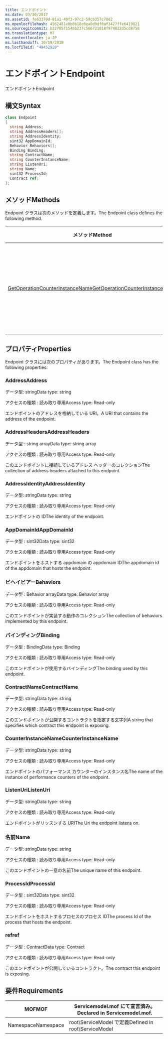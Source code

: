 ```yaml
---
title: エンドポイント
ms.date: 03/30/2017
ms.assetid: fe63370d-81a1-40f3-97c2-59cb357c78d2
ms.openlocfilehash: 4562481e8b0b18c0ea0d9df0af3427ffe6419821
ms.sourcegitcommit: b22705f1540b237c566721018f974822d5cd8758
ms.translationtype: MT
ms.contentlocale: ja-JP
ms.lasthandoff: 10/19/2018
ms.locfileid: "49452928"
---
```

# <a name="endpoint"></a><span data-ttu-id="09a1d-102">エンドポイント</span><span class="sxs-lookup"><span data-stu-id="09a1d-102">Endpoint</span></span>
<span data-ttu-id="09a1d-103">エンドポイント</span><span class="sxs-lookup"><span data-stu-id="09a1d-103">Endpoint</span></span>  
  
## <a name="syntax"></a><span data-ttu-id="09a1d-104">構文</span><span class="sxs-lookup"><span data-stu-id="09a1d-104">Syntax</span></span>  
  
```csharp
class Endpoint  
{  
  string Address;  
  string AddressHeaders[];  
  string AddressIdentity;  
  sint32 AppDomainId;  
  Behavior Behaviors[];  
  Binding Binding;  
  string ContractName;  
  string CounterInstanceName;  
  string ListenUri;  
  string Name;  
  sint32 ProcessId;  
  Contract ref;  
};  
```  
  
## <a name="methods"></a><span data-ttu-id="09a1d-105">メソッド</span><span class="sxs-lookup"><span data-stu-id="09a1d-105">Methods</span></span>  
 <span data-ttu-id="09a1d-106">Endpoint クラスは次のメソッドを定義します。</span><span class="sxs-lookup"><span data-stu-id="09a1d-106">The Endpoint class defines the following method.</span></span>  
  
|<span data-ttu-id="09a1d-107">メソッド</span><span class="sxs-lookup"><span data-stu-id="09a1d-107">Method</span></span>|<span data-ttu-id="09a1d-108">説明</span><span class="sxs-lookup"><span data-stu-id="09a1d-108">Description</span></span>|  
|------------|-----------------|  
|[<span data-ttu-id="09a1d-109">GetOperationCounterInstanceName</span><span class="sxs-lookup"><span data-stu-id="09a1d-109">GetOperationCounterInstanceName</span></span>](../../../../../docs/framework/wcf/diagnostics/wmi/getoperationcounterinstancename.md)|<span data-ttu-id="09a1d-110">操作パフォーマンス カウンターのインスタンスの名前を取得します。</span><span class="sxs-lookup"><span data-stu-id="09a1d-110">Retrieves the operation performance counter instance name</span></span>|  
  
## <a name="properties"></a><span data-ttu-id="09a1d-111">プロパティ</span><span class="sxs-lookup"><span data-stu-id="09a1d-111">Properties</span></span>  
 <span data-ttu-id="09a1d-112">Endpoint クラスには次のプロパティがあります。</span><span class="sxs-lookup"><span data-stu-id="09a1d-112">The Endpoint class has the following properties:</span></span>  
  
### <a name="address"></a><span data-ttu-id="09a1d-113">Address</span><span class="sxs-lookup"><span data-stu-id="09a1d-113">Address</span></span>  
 <span data-ttu-id="09a1d-114">データ型: string</span><span class="sxs-lookup"><span data-stu-id="09a1d-114">Data type: string</span></span>  
  
 <span data-ttu-id="09a1d-115">アクセスの種類 : 読み取り専用</span><span class="sxs-lookup"><span data-stu-id="09a1d-115">Access type: Read-only</span></span>  
  
 <span data-ttu-id="09a1d-116">エンドポイントのアドレスを格納している URI。</span><span class="sxs-lookup"><span data-stu-id="09a1d-116">A URI that contains the address of the endpoint.</span></span>  
  
### <a name="addressheaders"></a><span data-ttu-id="09a1d-117">AddressHeaders</span><span class="sxs-lookup"><span data-stu-id="09a1d-117">AddressHeaders</span></span>  
 <span data-ttu-id="09a1d-118">データ型 : string array</span><span class="sxs-lookup"><span data-stu-id="09a1d-118">Data type: string array</span></span>  
  
 <span data-ttu-id="09a1d-119">アクセスの種類 : 読み取り専用</span><span class="sxs-lookup"><span data-stu-id="09a1d-119">Access type: Read-only</span></span>  
  
 <span data-ttu-id="09a1d-120">このエンドポイントに接続しているアドレス ヘッダーのコレクション</span><span class="sxs-lookup"><span data-stu-id="09a1d-120">The collection of address headers attached to this endpoint.</span></span>  
  
### <a name="addressidentity"></a><span data-ttu-id="09a1d-121">AddressIdentity</span><span class="sxs-lookup"><span data-stu-id="09a1d-121">AddressIdentity</span></span>  
 <span data-ttu-id="09a1d-122">データ型: string</span><span class="sxs-lookup"><span data-stu-id="09a1d-122">Data type: string</span></span>  
  
 <span data-ttu-id="09a1d-123">アクセスの種類 : 読み取り専用</span><span class="sxs-lookup"><span data-stu-id="09a1d-123">Access type: Read-only</span></span>  
  
 <span data-ttu-id="09a1d-124">エンドポイントの ID</span><span class="sxs-lookup"><span data-stu-id="09a1d-124">The identity of the endpoint.</span></span>  
  
### <a name="appdomainid"></a><span data-ttu-id="09a1d-125">AppDomainId</span><span class="sxs-lookup"><span data-stu-id="09a1d-125">AppDomainId</span></span>  
 <span data-ttu-id="09a1d-126">データ型 : sint32</span><span class="sxs-lookup"><span data-stu-id="09a1d-126">Data type: sint32</span></span>  
  
 <span data-ttu-id="09a1d-127">アクセスの種類 : 読み取り専用</span><span class="sxs-lookup"><span data-stu-id="09a1d-127">Access type: Read-only</span></span>  
  
 <span data-ttu-id="09a1d-128">エンドポイントをホストする appdomain の appdomain ID</span><span class="sxs-lookup"><span data-stu-id="09a1d-128">The appdomain id of the appdomain that hosts the endpoint.</span></span>  
  
### <a name="behaviors"></a><span data-ttu-id="09a1d-129">ビヘイビアー</span><span class="sxs-lookup"><span data-stu-id="09a1d-129">Behaviors</span></span>  
 <span data-ttu-id="09a1d-130">データ型 : Behavior array</span><span class="sxs-lookup"><span data-stu-id="09a1d-130">Data type: Behavior array</span></span>  
  
 <span data-ttu-id="09a1d-131">アクセスの種類 : 読み取り専用</span><span class="sxs-lookup"><span data-stu-id="09a1d-131">Access type: Read-only</span></span>  
  
 <span data-ttu-id="09a1d-132">このエンドポイントが実装する動作のコレクション</span><span class="sxs-lookup"><span data-stu-id="09a1d-132">The collection of behaviors implemented by this endpoint.</span></span>  
  
### <a name="binding"></a><span data-ttu-id="09a1d-133">バインディング</span><span class="sxs-lookup"><span data-stu-id="09a1d-133">Binding</span></span>  
 <span data-ttu-id="09a1d-134">データ型 : Binding</span><span class="sxs-lookup"><span data-stu-id="09a1d-134">Data type: Binding</span></span>  
  
 <span data-ttu-id="09a1d-135">アクセスの種類 : 読み取り専用</span><span class="sxs-lookup"><span data-stu-id="09a1d-135">Access type: Read-only</span></span>  
  
 <span data-ttu-id="09a1d-136">このエンドポイントが使用するバインディング</span><span class="sxs-lookup"><span data-stu-id="09a1d-136">The binding used by this endpoint.</span></span>  
  
### <a name="contractname"></a><span data-ttu-id="09a1d-137">ContractName</span><span class="sxs-lookup"><span data-stu-id="09a1d-137">ContractName</span></span>  
 <span data-ttu-id="09a1d-138">データ型: string</span><span class="sxs-lookup"><span data-stu-id="09a1d-138">Data type: string</span></span>  
  
 <span data-ttu-id="09a1d-139">アクセスの種類 : 読み取り専用</span><span class="sxs-lookup"><span data-stu-id="09a1d-139">Access type: Read-only</span></span>  
  
 <span data-ttu-id="09a1d-140">このエンドポイントが公開するコントラクトを指定する文字列</span><span class="sxs-lookup"><span data-stu-id="09a1d-140">A string that specifies which contract this endpoint is exposing.</span></span>  
  
### <a name="counterinstancename"></a><span data-ttu-id="09a1d-141">CounterInstanceName</span><span class="sxs-lookup"><span data-stu-id="09a1d-141">CounterInstanceName</span></span>  
 <span data-ttu-id="09a1d-142">データ型: string</span><span class="sxs-lookup"><span data-stu-id="09a1d-142">Data type: string</span></span>  
  
 <span data-ttu-id="09a1d-143">アクセスの種類 : 読み取り専用</span><span class="sxs-lookup"><span data-stu-id="09a1d-143">Access type: Read-only</span></span>  
  
 <span data-ttu-id="09a1d-144">エンドポイントのパフォーマンス カウンターのインスタンス名</span><span class="sxs-lookup"><span data-stu-id="09a1d-144">The name of the instance of performance counters of the endpoint.</span></span>  
  
### <a name="listenuri"></a><span data-ttu-id="09a1d-145">ListenUri</span><span class="sxs-lookup"><span data-stu-id="09a1d-145">ListenUri</span></span>  
 <span data-ttu-id="09a1d-146">データ型: string</span><span class="sxs-lookup"><span data-stu-id="09a1d-146">Data type: string</span></span>  
  
 <span data-ttu-id="09a1d-147">アクセスの種類 : 読み取り専用</span><span class="sxs-lookup"><span data-stu-id="09a1d-147">Access type: Read-only</span></span>  
  
 <span data-ttu-id="09a1d-148">エンドポイントがリッスンする URI</span><span class="sxs-lookup"><span data-stu-id="09a1d-148">The Uri the endpoint listens on.</span></span>  
  
### <a name="name"></a><span data-ttu-id="09a1d-149">名前</span><span class="sxs-lookup"><span data-stu-id="09a1d-149">Name</span></span>  
 <span data-ttu-id="09a1d-150">データ型: string</span><span class="sxs-lookup"><span data-stu-id="09a1d-150">Data type: string</span></span>  
  
 <span data-ttu-id="09a1d-151">アクセスの種類 : 読み取り専用</span><span class="sxs-lookup"><span data-stu-id="09a1d-151">Access type: Read-only</span></span>  
  
 <span data-ttu-id="09a1d-152">このエンドポイントの一意の名前</span><span class="sxs-lookup"><span data-stu-id="09a1d-152">The unique name of this endpoint.</span></span>  
  
### <a name="processid"></a><span data-ttu-id="09a1d-153">ProcessId</span><span class="sxs-lookup"><span data-stu-id="09a1d-153">ProcessId</span></span>  
 <span data-ttu-id="09a1d-154">データ型 : sint32</span><span class="sxs-lookup"><span data-stu-id="09a1d-154">Data type: sint32</span></span>  
  
 <span data-ttu-id="09a1d-155">アクセスの種類 : 読み取り専用</span><span class="sxs-lookup"><span data-stu-id="09a1d-155">Access type: Read-only</span></span>  
  
 <span data-ttu-id="09a1d-156">エンドポイントをホストするプロセスのプロセス ID</span><span class="sxs-lookup"><span data-stu-id="09a1d-156">The process Id of the process that hosts the endpoint.</span></span>  
  
### <a name="ref"></a><span data-ttu-id="09a1d-157">ref</span><span class="sxs-lookup"><span data-stu-id="09a1d-157">ref</span></span>  
 <span data-ttu-id="09a1d-158">データ型 : Contract</span><span class="sxs-lookup"><span data-stu-id="09a1d-158">Data type: Contract</span></span>  
  
 <span data-ttu-id="09a1d-159">アクセスの種類 : 読み取り専用</span><span class="sxs-lookup"><span data-stu-id="09a1d-159">Access type: Read-only</span></span>  
  
 <span data-ttu-id="09a1d-160">このエンドポイントが公開しているコントラクト。</span><span class="sxs-lookup"><span data-stu-id="09a1d-160">The contract this endpoint is exposing.</span></span>  
  
## <a name="requirements"></a><span data-ttu-id="09a1d-161">要件</span><span class="sxs-lookup"><span data-stu-id="09a1d-161">Requirements</span></span>  
  
|<span data-ttu-id="09a1d-162">MOF</span><span class="sxs-lookup"><span data-stu-id="09a1d-162">MOF</span></span>|<span data-ttu-id="09a1d-163">Servicemodel.mof にて宣言済み。</span><span class="sxs-lookup"><span data-stu-id="09a1d-163">Declared in Servicemodel.mof.</span></span>|  
|---------|-----------------------------------|  
|<span data-ttu-id="09a1d-164">Namespace</span><span class="sxs-lookup"><span data-stu-id="09a1d-164">Namespace</span></span>|<span data-ttu-id="09a1d-165">root\ServiceModel で定義</span><span class="sxs-lookup"><span data-stu-id="09a1d-165">Defined in root\ServiceModel</span></span>|
